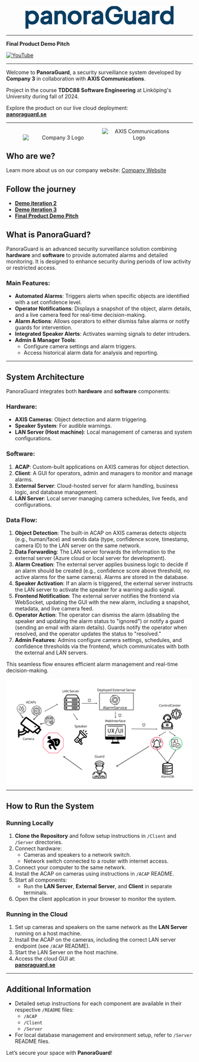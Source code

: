 <div style="text-align: center;">
  <img src="Client/Frontend/src/assets/PanoraGuard.svg" alt="PanoraGuard Logo" width="400"/>
</div>

---
**Final Product Demo Pitch** 
<div >
  <!-- Second Icon (YouTube) -->
  <a href="https://www.youtube.com/watch?v=JkDI--DhFnU&t=1s" target="_blank">
    <img width=200px src="https://img.shields.io/badge/youtube-%23FF0000.svg?&style=for-the-badge&logo=youtube&logoColor=white&color=FF0000" alt="YouTube"/>
  </a>
</div>

---

Welcome to **PanoraGuard**, a security surveillance system developed by **Company 3** in collaboration with **AXIS Communications**. 

Project in the course **TDDC88 Software Engineering** at Linköping's University during fall of 2024.

Explore the product on our live cloud deployment:  
[**panoraguard.se**](https://panoraguard.se/)

---

<div style="text-align: center;">
  <img src="Client/Frontend/src/assets/C3WBG.png" alt="Company 3 Logo" width="200" style="display: inline-block; margin-right: 10px;"/>
  <img src="Client/Frontend/src/assets/AxisLogo.png" alt="AXIS Communications Logo" width="200" style="display: inline-block;"/>
</div>

## Who are we?

Learn more about us on our company website: [Company Website](https://company-members-rajag969-b760ce3a61d886c9508e8e542a6936a0f6ede1.gitlab-pages.liu.se/)

## Follow the journey

- [**Demo iteration 2**](https://drive.google.com/file/d/1ICRIwVadDdsYsEZzZyCarr14lxmGuBHL/view?usp=drive_link)
- [**Demo iteration 3**](https://drive.google.com/file/d/1vbIL0ewWdcuGKRSdi8LCC5NupxmdV6Gc/view?usp=drive_link)
- [**Final Product Demo Pitch**](https://www.youtube.com/watch?v=JkDI--DhFnU&t=1s)

## What is PanoraGuard?

PanoraGuard is an advanced security surveillance solution combining **hardware** and **software** to provide automated alarms and detailed monitoring. It is designed to enhance security during periods of low activity or restricted access.

### Main Features:

- **Automated Alarms**: Triggers alerts when specific objects are identified with a set confidence level.
- **Operator Notifications**: Displays a snapshot of the object, alarm details, and a live camera feed for real-time decision-making.
- **Alarm Actions**: Allows operators to either dismiss false alarms or notify guards for intervention.
- **Integrated Speaker Alerts**: Activates warning signals to deter intruders.
- **Admin & Manager Tools**:
  - Configure camera settings and alarm triggers.
  - Access historical alarm data for analysis and reporting.

---

## System Architecture

PanoraGuard integrates both **hardware** and **software** components:

### Hardware:

- **AXIS Cameras**: Object detection and alarm triggering.
- **Speaker System**: For audible warnings.
- **LAN Server (Host machine)**: Local management of cameras and system configurations.

### Software:

1. **ACAP**: Custom-built applications on AXIS cameras for object detection.
2. **Client**: A GUI for operators, admin and managers to monitor and manage alarms.
3. **External Server**: Cloud-hosted server for alarm handling, business logic, and database management.
4. **LAN Server**: Local server managing camera schedules, live feeds, and configurations.

### Data Flow:

1. **Object Detection**: The built-in ACAP on AXIS cameras detects objects (e.g., human/face) and sends data (type, confidence score, timestamp, camera ID) to the LAN server on the same network.
2. **Data Forwarding**: The LAN server forwards the information to the external server (Azure cloud or local server for development).
3. **Alarm Creation**: The external server applies business logic to decide if an alarm should be created (e.g., confidence score above threshold, no active alarms for the same camera). Alarms are stored in the database.
4. **Speaker Activation**: If an alarm is triggered, the external server instructs the LAN server to activate the speaker for a warning audio signal.
5. **Frontend Notification**: The external server notifies the frontend via WebSocket, updating the GUI with the new alarm, including a snapshot, metadata, and live camera feed.
6. **Operator Action**: The operator can dismiss the alarm (disabling the speaker and updating the alarm status to "ignored") or notify a guard (sending an email with alarm details). Guards notify the operator when resolved, and the operator updates the status to "resolved."
7. **Admin Features**: Admins configure camera settings, schedules, and confidence thresholds via the frontend, which communicates with both the external and LAN servers.

This seamless flow ensures efficient alarm management and real-time decision-making.

![System Architecture](architecture.png)

---

## How to Run the System

### Running Locally

1. **Clone the Repository** and follow setup instructions in `/Client` and `/Server` directories.
2. Connect hardware:
   - Cameras and speakers to a network switch.
   - Network switch connected to a router with internet access.
3. Connect your computer to the same network.
4. Install the ACAP on cameras using instructions in `/ACAP` README.
5. Start all components:
   - Run the **LAN Server**, **External Server**, and **Client** in separate terminals.
6. Open the client application in your browser to monitor the system.

### Running in the Cloud

1. Set up cameras and speakers on the same network as the **LAN Server** running on a host machine.
2. Install the ACAP on the cameras, including the correct LAN server endpoint (see `/ACAP` README).
3. Start the LAN Server on the host machine.
4. Access the cloud GUI at:  
   [**panoraguard.se**](https://panoraguard.se/)

---

## Additional Information

- Detailed setup instructions for each component are available in their respective `/README` files:
  - `/ACAP`
  - `/Client`
  - `/Server`
- For local database management and environment setup, refer to `/Server` README files.

Let’s secure your space with **PanoraGuard**!
